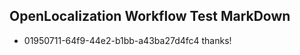 ## OpenLocalization Workflow Test MarkDown
* 01950711-64f9-44e2-b1bb-a43ba27d4fc4 thanks!

<!--HONumber=Jul16_HO5-->


